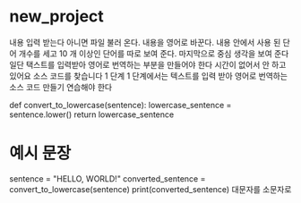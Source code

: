 # new_project 
내용 입력 받는다 아니면 파일 불러 온다. 내용을 영어로 바꾼다. 내용 안에서 사용 된 단어 개수를 세고 10 개 이상인 단어를 따로 보여 준다. 마지막으로 중심 생각을 보여 준다
일단 택스트를 입력받아 영어로 번역하는 부분을 만들어야 한다
시간이 없어서 안 하고 있어요
소스 코드를 찾습니다
1 단계 1 단계에서는 텍스트를 입력 받아 영어로 번역하는 소스 코드 만들기 연습해야 한다


def convert_to_lowercase(sentence):
    lowercase_sentence = sentence.lower()
    return lowercase_sentence

# 예시 문장
sentence = "HELLO, WORLD!"
converted_sentence = convert_to_lowercase(sentence)
print(converted_sentence)
대문자를 소문자로

